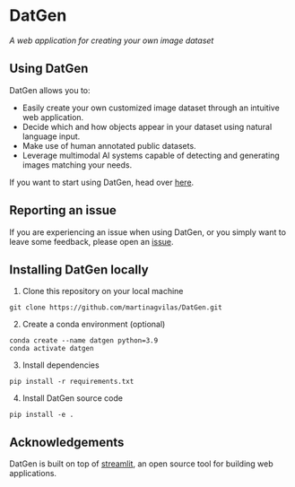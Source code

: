 # DatGen
_A web application for creating your own image dataset_

## Using DatGen
DatGen allows you to:
- Easily create your own customized image dataset through an intuitive web application.
- Decide which and how objects appear in your dataset using natural language input.
- Make use of human annotated public datasets.
- Leverage multimodal AI systems capable of detecting and generating images matching your needs.

If you want to start using DatGen, head over [here]().

## Reporting an issue
If you are experiencing an issue when using DatGen, or 
you simply want to leave some feedback, 
please open an [issue](https://github.com/martinagvilas/DatGen/issues).


## Installing DatGen locally
1. Clone this repository on your local machine
```
git clone https://github.com/martinagvilas/DatGen.git
```

2. Create a conda environment (optional)
```
conda create --name datgen python=3.9
conda activate datgen
```

3. Install dependencies
```
pip install -r requirements.txt
```

4. Install DatGen source code
```
pip install -e .
```

## Acknowledgements
DatGen is built on top of [streamlit](https://streamlit.io/),
an open source tool for building web applications.